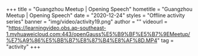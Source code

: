 +++
    title = "Guangzhou Meetup | Opening Speech"
    hometitle = "Guangzhou Meetup | Opening Speech"
    date = "2020-12-24"
    styles = "Offline activity series"
    banner = "img/video/activity19.png"
    author = ""
    videourl = "https://learningvideo.obs.ap-southeast-1.myhuaweicloud.com:443/openGauss%E5%B9%BF%E5%B7%9EMeetup/%E7%A9%86%E5%BB%B7%E8%87%B4%E8%AF%8D.MP4"
    tag = "activity"
+++